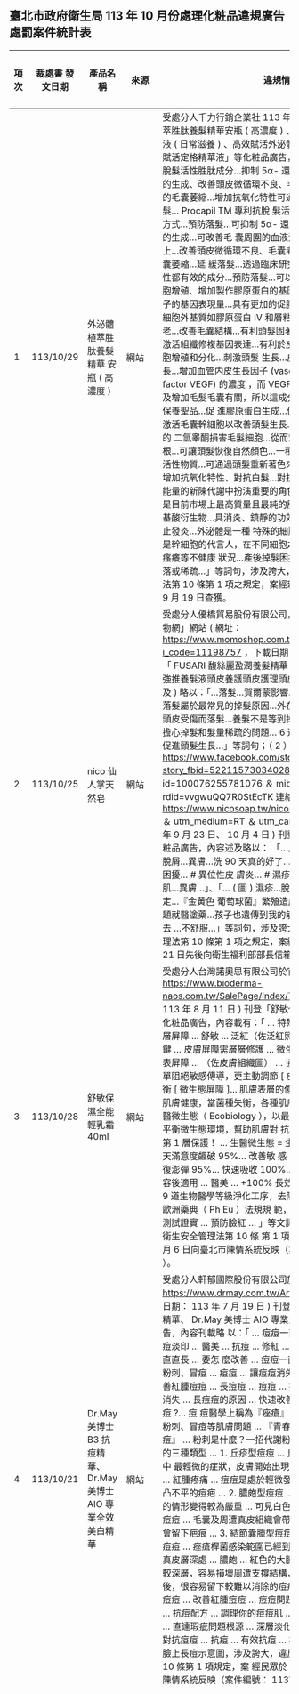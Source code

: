 ## 臺北市政府衛生局 113 年 10 月份處理化粧品違規廣告處罰案件統計表

|   項次 | 裁處書 發文日期   | 產品名稱                                                         | 來源   | 違規情節                                                                                                                                                                                                                                                                                                                                                                                                                                                                                                                                                                                                                                                                                                                                                                                                                                                                                                                                                                                                                                                                                                                                                                                                                                                                                                                                                                                                                                                                                                                                                                                                                                                                                                                                                                                                                                                                                                                                                          | 處分商號 名稱         | 罰鍰金額 ( 元 )   | 罰則註記                             | 排名   |
|--------|-------------------|------------------------------------------------------------------|--------|-------------------------------------------------------------------------------------------------------------------------------------------------------------------------------------------------------------------------------------------------------------------------------------------------------------------------------------------------------------------------------------------------------------------------------------------------------------------------------------------------------------------------------------------------------------------------------------------------------------------------------------------------------------------------------------------------------------------------------------------------------------------------------------------------------------------------------------------------------------------------------------------------------------------------------------------------------------------------------------------------------------------------------------------------------------------------------------------------------------------------------------------------------------------------------------------------------------------------------------------------------------------------------------------------------------------------------------------------------------------------------------------------------------------------------------------------------------------------------------------------------------------------------------------------------------------------------------------------------------------------------------------------------------------------------------------------------------------------------------------------------------------------------------------------------------------------------------------------------------------------------------------------------------------------------------------------------------------|-----------------------|-------------------|--------------------------------------|--------|
|      1 | 113/10/29         | 外泌體植萃胜肽養髮精華 安瓶 ( 高濃度 )                           | 網站   | 受處分人千力行銷企業社 113 年 9 月於官網刊登「外泌體植萃胜肽養髮精華安瓶 ( 高濃度 ) 、外泌體植萃胜肽養髮 精華液 ( 日常滋養 ) 、高效賦活外泌體養髮精華液、植萃外泌體賦活定格精華液」等化粧品廣告，內容述及略 以：「…專利抗脫髮活性胜肽成分…抑制 5α- 還原酵素 I and II 來滅少 DHT 的生成、改善頭皮微循環不良、毛囊 老化和二氫睾固酮引起的毛囊萎縮…增加抗氧化特性可通過頭髮重新著色來限制白髮… Procapil TM 專利抗脫 髮活成分…運用細胞動力學機轉方式…預防落髮…可抑制 5α- 還原酵素 I and II 來減少 DHT 的生成…可改善毛 囊周圍的血液流量而將營養灌溉於毛囊上…改善頭皮微循環不良、毛囊老化和二氫睪固酮引起的毛囊萎縮…延 緩落髮…透過臨床研究證實，不論是女性還是男性都有效的成分…預防落髮…可以深入肌膚底層。具有促進細 胞增殖、增加製作膠原蛋白的基因表現量、增加製作保濕因子的基因表現量…具有更加的促膠原蛋白合成等功 效…增加細胞外基質如膠原蛋白 IV 和層粘連蛋白 5 合成…延緩毛囊衰老…改善毛囊結構…有利頭髮固著在真 皮毛囊内…防止脫發…激活組纖修複基因表達…有利於皮膚結構重建和修複…促進細胞增殖和分化…刺激頭髮 生長…皮膚重建…防止脫發…刺激生長…增加血管内皮生長因子 (vascular endothelial growth factor VEGF) 的濃度 ，而 VEGF 被認為和加快頭髮生長以及增加毛髮毛囊有關，所以這成分是可以生髮又可以回春的保養聖品…促 進膠原蛋白生成…促進毛囊血液循環的效果…激活毛囊幹細胞以改善頭髮生長…激活毛囊…可防止引致脫髮的 二氫睾酮損害毛髮細胞…從而幫助預防脱髮…黑髮胡黃連根…可讓頭髮恢復自然顏色…一種系統性方法和臨床 有效的活性物質…可通過頭髮重新著色來限制白髮…恢復自然髮色、增加抗氧化特性、對抗白髮…對抗白髮… 恢復髮色…在細胞能量的新陳代謝中扮演重要的角色… TEGO ® Cosmo C 100 是目前市場上最高質量且最純的肌 酸、身體自動可生成的氨基酸衍生物…具消炎、鎮靜的功效…消炎鎮靜…鎮靜功效…防止發炎…外泌體是一種 特殊的細胞外微小囊泡…可以想像它是幹細胞的代言人，在不同細胞之間傳遞信息…頭皮感染、瘙癢等不健康 狀況…產後掉髮困擾…皮脂失衡問題…頭髮脫落或稀疏…」等詞句，涉及誇大，違反化粧品衛生安全管理法第 10 條第 1 項之規定，案經新北市政府衛生局於 113 年 9 月 19 日查獲。 | 千力行銷企業 社       | 70,000            | 化粧品衛生安 全管理法第 10 條第 1 項 | 1      |
|      2 | 113/10/25         | nico 仙人掌天然皂                                                | 網站   | 受處分人優橋貿易股份有限公司，分別於（ 1 ）「 momo 購物網」網站 ( 網址： https://www.momoshop.com.tw/goods/GoodsDetail.jsp?i_code=11198757 ，下載日期： 113 年 9 月 9 日 ) 刊登「 FUSARI 馥絲麗盈潤養髮精華 90mlx2 入組 ( 女人我最大強推養髮液頭皮養護頭皮護理頭皮水」化粧品廣告，內容述及 ) 略以：「…落髮…賀爾蒙影響…更年期、過度減重、產後落髮屬於最常見的掉髮原因…外在壓力…壓力…休止 期落髮…頭皮受傷而落髮…養髮不是等到掉了才養…髮肌受損…落髮…擔心掉髮和髮量稀疏的問題… 6 週促進 新生髮…減少落髮…促進頭髮生長…」等詞句；（ 2 ）臉書網站 ( 網址： https://www.facebook.com/story.php?story_fbid=522115730340282 ＆ id=100076255781076 ＆ mibextid=WC7FNe ＆ rdid=vvgwuQQ7R0StEcTK 連結 https://www.nicosoap.tw/nicosoap_lp?utm_source=fb ＆ utm_medium=RT ＆ utm_campaign ，下載日期： 113 年 9 月 23 日、 10 月 4 日 ) 刊登「 nico 仙人掌天然皂」化粧品廣告，內容述及略以： 「…反覆濕疹…粗糙乾癬…紅疹脫屑…異膚…洗 90 天真的好了…異位性皮膚炎…異位性皮膚困擾… # 異位性皮 膚炎… # 濕疹…異膚… 90 天改善過敏肌…異膚…」、「… ( 圖 ) 濕疹…脫屑…紅斑…局部過敏急救穩定…『金黃色 葡萄球菌』繁殖造成肌膚不穩定…因為肌膚問題就醫塗藥…孩子也遺傳到我的敏感肌膚… HA 皮肌…抓來抓去 …不舒服…」等詞句，涉及誇大，違反化粧品衛生安全管理法第 10 條第 1 項之規定，案經民眾於 113 年 9 月 9 、 21 日先後向衛生福利部部長信箱反映。                                                                                                                                                                                                                                                                                                                                                                                                                                                                                                                                                                                                                                                | 優橋貿易股份 有限公司 | 70,000            | 化粧品衛生安 全管理法第 10 條第 1 項 | 1      |
|      3 | 113/10/28         | 舒敏保濕全能輕乳霜 40ml                                          | 網站   | 受處分人台灣諾奧思有限公司於官網 ( 網址： https://www.bioderma-naos.com.tw/SalePage/Index/7582636 ，下載日 期： 113 年 8 月 11 日 ) 刊登「舒敏保濕全能輕乳霜 40ml 」等化粧品廣告，內容載有：「 … 特殊美容後適用 ... 修護 肌膚層層屏障 ... 舒敏 ... 泛紅（佐泛紅照片） … 根絕敏感復發的關鍵 … 皮膚屏障需層層修護 … 微生態屏障 … 皮脂 屏障 … 皮表屏障 … （佐皮膚組織圖） … 協同抗氧化 [ 維他命 E]… 不單阻絕敏感傳導，更主動調節 [ 皮表屏障 ] 及神 經敏感 … 平衡 [ 微生態屏障 ]... 肌膚表層的億萬菌叢宛如微型生態，守護肌膚健康，當菌種失衡，各種肌膚問題 層出不窮！ … 獨家生醫微生態（ Ecobiology ），以最接近原生肌膚組成，修護並平衡微生態環境，幫助肌膚對 抗外在刺激及氧化壓力，築起第 1 層保護！ … 生醫微生態 = 生物醫學 + 肌膚微生態 … 7 天滿意度飆破 95%… 改善敏 感 98%… 保濕潤澤 97%… 恢復澎彈 95%… 快速吸收 100%… 質地清爽 100%… 特殊美容後適用 … 醫美 … +100% 長效 保濕 … 生醫級純水基底 … 9 道生物醫學等級淨化工序，去除致敏因子，且內毒素低於歐洲藥典（ Ph Eu ）法規規 範，不破壞肌膚微生態 … 臨床測試證實 … 預防臉紅 … 」等文詞，涉及誇大，違反化粧品衛生安全管理法第 10 條 第 1 項之規定，案經民眾 113 年 8 月 6 日向臺北市陳情系統反映（案件編號： 113W7877 ）。                                                                                                                                                                                                                                                                                                                                                                                                                                                                                                                                                                                                                                                                                                                                                                                      | 台灣諾奧思有 限公司   | 50,000            | 化粧品衛生安 全管理法第 10 條第 1 項 | 2      |
|      4 | 113/10/21         | Dr.May 美博士 B3 抗痘精 華、 Dr.May 美博士 AIO 專 業全效美白精華 | 網站   | 受處分人軒郁國際股份有限公司於官網 ( 網址： https://www.drmay.com.tw/Article/Detail/80101 ，下載日期： 113 年 7 月 19 日 ) 刊登「 Dr.May 美博士 B3 抗痘精華、 Dr.May 美博士 AIO 專業全效美白精華」化粧品廣告，內容刊載略 以：「 … 痘痘一直長 ... 改善紅腫痘痘 … 抗痘淡印 … 醫美 … 抗痘 ... 修紅 … 抗痘 … 抗氧 … 臉上痘痘一直直長 … 要怎 麼改善 … 痘痘一直長？ ... 改善紅腫痘痘 ... 粉刺、冒痘 … 痘痘 … 讓痘痘消失 … 長痘痘的原因 … 快速改善紅腫痘痘 … 長痘痘 … 痘痘 … 痘痘遮蓋 … 痘痘 … 讓痘痘消失 … 長痘痘的原因 … 快速改善紅腫痘痘 … 為什麼會長痘痘 ?… 痘 痘醫學上稱為『痤瘡』 … 常見的皮膚問題 … 產生粉刺、冒痘等肌膚問題 … 『青春痘』 … 長痘痘 … 『成人痘』 … 粉刺是什麼？一招代謝粉刺最有感的方式！ … 痘痘的三種類型 … 1. 丘疹型痘痘 … 丘疹型痘痘是所有痘痘種類中 最輕微的症狀，皮膚開始出現隆起的紅色小疹子 … 發癢 … 紅腫疼痛 … 痘痘是處於輕微發炎 … 隨意擠壓容易留下 凹凸不平的痘疤 … 2. 膿皰型痘痘 … 病灶開始出現化膿，發炎的情形變得較為嚴重 … 可見白色與黃色的膿頭 … 膿 皰型的痘痘 … 毛囊及周遭真皮組織會帶來傷害，癒合後就很有可能會留下疤痕 … 3. 結節囊腫型痘痘 … 小腫塊 … 形成結節囊腫痘痘 … 痤瘡桿菌感染範圍已經到了真皮層 ... 囊腫會發生在真皮層深處 … 膿皰 … 紅色的大腫塊 … 疼 痛 … 感染範圍比較深層，容易損壞周遭支撐結構，所以結節囊腫型痘痘消失後，很容易留下較難以消除的痘疤 … 長痘痘 … 改善紅腫大痘痘 … 改善紅腫痘痘 … 痘痘問題 … 改善紅腫痘痘 … 抗痘 … 抗痘配方 … 調理你的痘痘肌 … 抗痘 … 改痘疤及痘印問題 … 直達瑕疵問題根源 … 深層淡化改善痘疤、痘印 … 痘痘 … 對抗痘痘 … 抗痘 … 有效抗痘 … 痘痘問題 … 」等詞句，佐以臉上長痘示意圖，涉及誇大，違反化粧品衛生安全管理法第 10 條第 1 項規定，案 經民眾於 113 年 7 月 18 日向臺北市陳情系統反映（案件編號： 113W7176 ）。                                                                                                                                                                                                                                                                    | 軒郁國際股份 有限公司 | 50,000            | 化粧品衛生安 全管理法第 10 條第 1 項 | 2      |
|      5 | 113/10/28         | 英國 FFOR 維根活髮滋養 液預防落髮改善掉髮 | 100ml                | 網站   | 受處分人弧形國際股份有限公司於「 Pinkoi 」網站 ( 網址： https://www.pinkoi.com/product/KedN9Srw ，下載日 期： 113 年 9 月 12 日 ) 刊登「英國 FFOR 維根活髮滋養液預防落髮改善掉髮 | 100ml 」化粧品廣告，內容述及略以： 「 … 預防落髮改善掉髮 … 有助於預防、改善落髮問題 … 推薦使用的對象 … 預防落髮問題 … 想改善頭髮經常掉落 … 感到髮量稀疏 … （有機薄荷）抑菌效果佳 … 具舒緩肌肉緊張及精神疼痛效果 … 提神醒腦、清涼止癢並有助於 消炎功效 … （檸檬草）調理血液循環功效 … 具極佳抑菌力 … 有抗氧化功效並能舒緩壓力 … （ Redensyl 毛囊啟用 素）活化毛囊 … 有效改善及緩和落髮 … （佐以頭髮生長循環圖示）有助於恢復頭髮良好生長循環 … 改善掉髮 … 豐盈髮量 … （活髮滋養液）預防落髮護理 … 有效預防落髮並促進細弱髮新生 … 降低落髮狀況，有效增加髮量濃 密度 … （商品摘要） 94% 天然成分，有效預防落髮並促進細弱髮新生 … 降低落髮狀況，有效增加髮量濃密度 … 掉髮 … 落髮 … （評價）最近頭髮掉好多 … 掉髮有比較少 … 」等詞句，涉及誇大，違反化粧品衛生安全管理法第 10 條第 1 項規定，案經衛生福利部食品藥物管理署查獲。                                                                                                                                                                                                                                                                                                                                                                                                                                                                                                                                                                                                                                                                                                                                                                                                                                                                                                                                                      | 弧形國際股份 有限公司 | 40,000            | 化粧品衛生安 全管理法第 10 條第 1 項 |        |
|      6 | 113/10/22         | 帕瑪氏美胸緊緻霜 125g （ 2018 全新升級）                         | 網站   | 受處分人瑋楷生物科技有限公司於「 PChome 24h 購物」網站（網址： https://24h.pchome.com.tw/prod/DDABUA- A9009BGYU ，下載日期： 113 年 8 月 13 日）刊登「帕瑪氏美胸緊緻霜 125g （ 2018 全新升級）」化粧品廣告，內 容述及略以：「 … 預防和減少紋路瑕疵的出現 … 創造抗衰老酶激活蛋白 … 減少彈性蛋白分解 … 抑制彈性蛋白酶 … 減少黑色素生成和色素沉澱 … 對抗自由基 … 刺激醣胺多醣 … 對抗自由基延緩衰老 … 強化懷孕肥胖瘦身食肌 / / 膚纖維彈力 … 抗氧化力 … 促進自體膠原蛋白增生 … 有助於防止彈性蛋白分解 … 肥胖瘦身後的紋路（佐以丈量 / 腰部示意圖） … 失去彈性鬆皺走樣（佐以捏肚示意圖） … 減少了伸展紋路的出現 … 減少了伸展紋的大小和程度 … 」等詞句，涉及誇大，違反化粧品衛生安全管理法第 10 條第 1 項規定，案經衛生福利部食品藥物管理署於 113 年 8 月 13 日查獲。                                                                                                                                                                                                                                                                                                                                                                                                                                                                                                                                                                                                                                                                                                                                                                                                                                                                                                                                                                                                                                                                                                                                                                                                     | 瑋楷生物科技 有限公司 | 40,000            | 化粧品衛生安 全管理法第 10 條第 1 項 |        |

1

## 臺北市政府衛生局 113 年 10 月份處理化粧品違規廣告處罰案件統計表

|   項次 | 裁處書 發文日期   | 產品名稱         | 來源   | 違規情節                                                                                                                                                                                                                                                                                                                                                                                                                                                                                                                                                                                                                                                                                                                                 | 處分商號 名稱     | 罰鍰金額 ( 元 )   | 罰則註記                             | 排名   |
|--------|-------------------|------------------|--------|------------------------------------------------------------------------------------------------------------------------------------------------------------------------------------------------------------------------------------------------------------------------------------------------------------------------------------------------------------------------------------------------------------------------------------------------------------------------------------------------------------------------------------------------------------------------------------------------------------------------------------------------------------------------------------------------------------------------------------------|-------------------|-------------------|--------------------------------------|--------|
|      7 | 113/10/04         | 超能煥活蘊髮精粹 | 網站   | 受處分人植沐股份有限公司於臉書網站 ( 網址： https://www.facebook.com/story.php?story_fbid=861129722051226&id=100044626170353&mibextid=WC7FNe&rdid=9 rSCyOaQ0grw5Tl8 ，下載日期： 113 年 7 月 22 日、 8 月 19 日 ) 刊登「超能煥活蘊髮精粹」化粧品廣告，內容述及略 以：「 … 髮量真的很重要 … 但很多現代人 25 歲就開始掉髮，趁著還沒像撒哈拉沙漠，寸草不生前，一定要盡快 調理 … 最強 ' 炸毛 ' 攻略 … 豐盈髮量 … 毛髮增量複合因子 … 有頭頂困惱 … 沒毛的趕快努力養 … ( 影片 )… 不然啊 你會從禿頭吉娃娃 … 變成一條阿富汗獵犬 … 毛炸到連你媽都不認識 … 植物幹細胞 … 活化生長 … 打造豐盈髮量 … 豐盈髮量 … 」等詞句，涉及誇大，違反化粧品衛生安全管理法第 10 條第 1 項規定，案經民眾於 113 年 7 月 22 日向 衛生福利部食品藥物管理署署長信箱反映。 | 植沐股份有限 公司 | 40,000            | 化粧品衛生安 全管理法第 10 條第 1 項 |        |